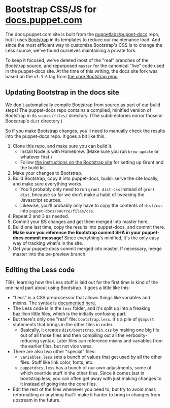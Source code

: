 # Bootstrap CSS/JS for [docs.puppet.com](https://docs.puppet.com)

The docs.puppet.com site is built from the [puppetlabs/puppet-docs](https://github.com/puppetlabs/puppet-docs) repo, but it uses [Bootstrap](http://getbootstrap.com/) in its templates to reduce our maintenance load. And since the most efficient way to customize Bootstrap's CSS is to change the Less source, we've found ourselves maintaining a private fork.

To keep it focused, we've deleted most of the "real" branches of the Bootstrap source, and repurposed `master` for the canonical "live" code used in the puppet-docs site. At the time of this writing, the docs site fork was based on the `v3.3.6` tag from [the core Bootstrap repo](https://github.com/twbs/bootstrap).

## Updating Bootstrap in the docs site

We don't automatically compile Bootstrap from source as part of our build steps! The puppet-docs repo contains a compiled, minified version of Bootstrap in its `source/files/` directory. (The subdirectories mirror those in Bootstrap's `dist` directory.)

So if you make Bootstrap changes, you'll need to manually check the results into the puppet-docs repo. It goes a bit like this.

1. Clone this repo, and make sure you can build it.
    * Install Node.js with Homebrew. (Make sure you run `brew update` or whatever first.)
    * Follow [the instructions on the Bootstrap site](http://getbootstrap.com/getting-started/#grunt) for setting up Grunt and the build kit.
2. Make your changes to Bootstrap.
3. Build Bootstrap, copy it into puppet-docs, build+serve the site locally, and make sure everything works.
    * You'll probably only need to run `grunt dist-css` instead of `grunt dist`, because so far we don't make a habit of tweaking the Javascript sources.
    * Likewise, you'll probably only have to copy the contents of `dist/css` into `puppet-docs/source/files/css`.
4. Repeat 2 and 3 as needed.
5. Commit your BS changes and get them merged into master here.
6. Build one last time, copy the results into puppet-docs, and commit there. **Make sure you reference the Bootstrap commit SHA in your puppet-docs commit message!** Since everything's minified, it's the only easy way of tracking what's in the site.
7. Get your puppet-docs commit merged into master. If necessary, merge master into the pe-preview branch.

## Editing the Less code

TBH, learning how the Less stuff is laid out for the first time is kind of the one hard part about using Bootstrap. It goes a little like this:

* "Less" is a CSS preprocessor that allows things like variables and mixins. The syntax is [documented here.](http://lesscss.org/features/)
* The Less code is in the `less` folder, and it's split up into a freaking bazillion little files, which is the initially confusing part.
* But there's only one "real" file: `bootstrap.less`. It's a pile of `@import` statements that brings in the other files in order.
    * Basically, it creates `dist/bootstrap.min.css` by making one big file out of all those files and then compiling out all the verbosity-reducing syntax. Later files can reference mixins and variables from the earlier files, but not vice versa.
* There are also two other "special" files:
    * `variables.less` sets a bunch of values that get used by all the other files. Stuff like link color, fonts, etc.
    * `puppetdocs.less` has a bunch of our own adjustments, some of which override stuff in the other files. Since it comes last in bootstrap.less, you can often get away with just making changes to it instead of going into the core files.
* Edit the rest of the files whenever you need to, but try to avoid mass reformatting or anything that'll make it harder to bring in changes from upstream in the future.

